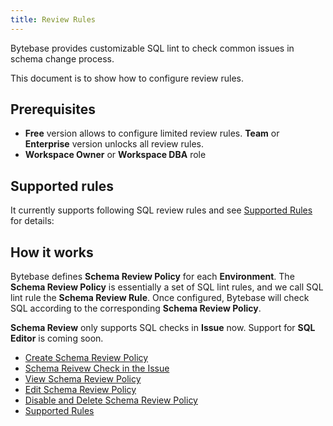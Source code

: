 ```yaml
---
title: Review Rules
---
```


Bytebase provides customizable SQL lint to check common issues in schema change process.

This document is to show how to configure review rules.

## Prerequisites

- **Free** version allows to configure limited review rules. **Team** or **Enterprise** version unlocks all review rules.
- **Workspace Owner** or **Workspace DBA** role

## Supported rules

It currently supports following SQL review rules and see [Supported Rules](/docs/sql-review/review-rules/supported-rules) for details:

<include-block url="/docs/en/sql-review/rules"></include-block>

## How it works

Bytebase defines **Schema Review Policy** for each **Environment**. The **Schema Review Policy** is essentially a set of SQL lint rules, and we call SQL lint rule the **Schema Review Rule**. Once configured, Bytebase will check SQL according to the corresponding **Schema Review Policy**.

<hint-block type="warning">

**Schema Review** only supports SQL checks in **Issue** now. Support for **SQL Editor** is coming soon.

</hint-block>

- [Create Schema Review Policy](/docs/sql-review/review-rules/create-schema-review-policy)
- [Schema Reivew Check in the Issue](/docs/sql-review/review-rules/schema-review-check-in-the-issue)
- [View Schema Review Policy](/docs/sql-review/review-rules/view-schema-review-policy)
- [Edit Schema Review Policy](/docs/sql-review/review-rules/edit-schema-review-policy)
- [Disable and Delete Schema Review Policy](/docs/sql-review/review-rules/disable-delete-policy)
- [Supported Rules](/docs/sql-review/review-rules/supported-rules)
